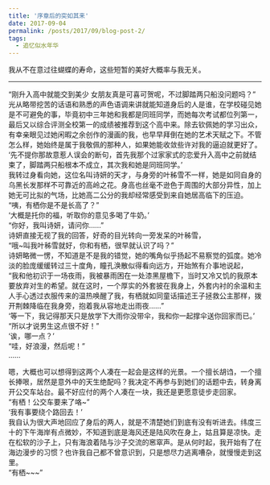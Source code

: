 ```yaml
---
title: '序章后的突如其来'
date: 2017-09-04
permalink: /posts/2017/09/blog-post-2/
tags:
  - 追忆似水年华
---
```


我从不在意过往蝴蝶的寿命，这些短暂的美好大概率与我无关。

------

“刚升入高中就能交到美少 女朋友真是可喜可贺呢，不过脚踏两只船没问题吗？”  
光从略带挖苦的话语和熟悉的声色语调来讲就能知道身后的人是谁，在学校碰见她是不可避免的事，毕竟初中三年她和我都是同班同学，而她每次考试都位列第一，最后又以综合评测全校第一的成绩被推荐到这个高中来。除去钦佩她的学习出众，有幸亲眼见过她闲暇之余创作的漫画的我，也早早拜倒在她的艺术天赋之下。不管怎么样，她始终是属于我敬佩的那种人，如果她能收敛些许对我的逼迫就更好了。  
‘先不提你那故意惹人误会的断句，首先我那个过家家式的恋爱升入高中之前就结束了，脚踏两只船根本不成立，其次我和她是同班同学。’  
我转过身看向她，这位名叫诗妍的天才，与身旁的叶秭雪不一样，她是如同自身的乌黑长发那样不可靠近的高岭之花。身高也丝毫不逊色于周围的大部分异性，加上她无可比拟的气场，比她高二公分的我却经常感受到来自她居高临下的压迫。  
“咦，有栖你是不是长高了？”  
‘大概是托你的福，听取你的意见多喝了牛奶。’  
“你好，我叫诗妍，请问你……”  
诗妍直接无视了我的回答，好奇的目光转向一旁发呆的叶秭雪，  
“哦~叫我叶秭雪就好，你和有栖，很早就认识了吗？”  
诗妍略微一愣，不知道是不是我的错觉，她的嘴角似乎扬起不易察觉的弧度。她冷淡的脸庞缓缓转过三十度角，瞳孔涣散似得看向远方，开始煞有介事地说起，  
“我和他初识于一场夜雨，我被暴雨困在一处漆黑屋檐下，当时又冷又饥的我原本要放弃对生的希望。就在这时，一个厚实的外套披在我身上，外套内衬的余温和主人手心透过衣服传来的温热唤醒了我，有栖就如同童话描述王子拯救公主那样，拨开荆棘降临在我身旁，抱着我从容地走出雨夜……”  
‘等一下，我记得那天只是放学下大雨你没带伞，我和你一起撑伞送你回家而已。’  
“所以才说男生这点很不好！”  
‘诶，哪一点？’  
“哇，好浪漫，然后呢！”   
……  

嗯，大概也可以想得到这两个人凑在一起会是这样的光景。一个擅长胡诌，一个擅长捧哏，居然是意外中的天生绝配吗？我决定不再参与到她们的话题中去，转身离开公交车站台。最不好应付的两个人凑在一块，我还是更愿意徒步走回家。  
“有栖！公交车要来了咯~”  
‘我有事要绕个路回去！’  
我自认为很大声地回应了身后的两人，就是不清楚她们到底有没有听进去。纬度三十的下午海岸有点微妙，不知道到底是海风还是陆风吹在身上，姑且算是凉快。走在松软的沙子上，只有海浪着陆与沙子交流的窸窣声。是从何时起，我开始有了在海边漫步的习惯？也许我自己都不曾意识到，只是想尽力逃离嘈杂，就慢慢走到这里。  
“有栖~~~”  
